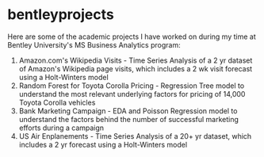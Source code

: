 # bentleyprojects
Here are some of the academic projects I have worked on during my time at Bentley University's MS Business Analytics program:
1) Amazon.com's Wikipedia Visits - Time Series Analysis of a 2 yr dataset of Amazon's Wikipedia page visits, which includes a 2 wk visit forecast using a Holt-Winters model
2) Random Forest for Toyota Corolla Pricing - Regression Tree model to understand the most relevant underlying factors for pricing of 14,000 Toyota Corolla vehicles
3) Bank Marketing Campaign - EDA and Poisson Regression model to understand the factors behind the number of successful marketing efforts during a campaign
4) US Air Enplanements - Time Series Analysis of a 20+ yr dataset, which includes a 2 yr forecast using a Holt-Winters model
